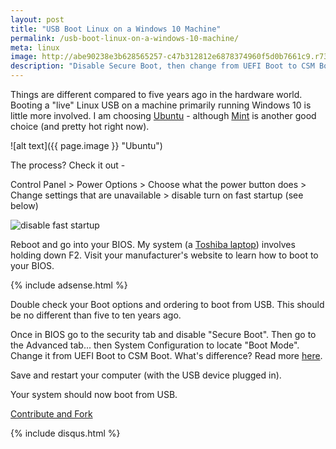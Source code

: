 ```yaml
---
layout: post
title: "USB Boot Linux on a Windows 10 Machine"
permalink: /usb-boot-linux-on-a-windows-10-machine/
meta: linux
image: http://abe90238e3b628565257-c47b312812e6878374960f5d0b7661c9.r73.cf1.rackcdn.com/ubuntu.jpg
description: "Disable Secure Boot, then change from UEFI Boot to CSM Boot to boot Linux on a Windows 10 machine."
---
```

Things are different compared to five years ago in the hardware world.  Booting a "live" Linux USB on a machine primarily running Windows 10 is little more involved.  I am choosing [Ubuntu](http://www.ubuntu.com) - although [Mint](http://linuxmint.com) is another good choice (and pretty hot right now).

![alt text]({{ page.image }} "Ubuntu")

The process?  Check it out -

Control Panel > Power Options > Choose what the power button does >  Change settings that are unavailable > disable turn on fast startup (see below)

![disable fast startup](http://abe90238e3b628565257-c47b312812e6878374960f5d0b7661c9.r73.cf1.rackcdn.com/usb-boot.PNG)

Reboot and go into your BIOS.  My system (a [Toshiba laptop](http://www.toshiba.com/)) involves holding down F2.  Visit your manufacturer's website to learn how to boot to your BIOS.

{% include adsense.html %}

Double check your Boot options and ordering to boot from USB.  This should be no different than five to ten years ago.

Once in BIOS go to the security tab and disable "Secure Boot".  Then go to the Advanced tab... then System Configuration to locate "Boot Mode".  Change it from UEFI Boot to CSM Boot.  What's difference?  Read more [here](http://superuser.com/questions/496026/what-is-the-difference-in-boot-with-bios-and-boot-with-uefi).

Save and restart your computer (with the USB device plugged in).

Your system should now boot from USB.

<span class="fi-page-edit size-21"></span> <a href="{{ site.post_source_root }}2015-11-10-usb-boot-linux-on-a-windows-10-machine.markdown" target="_blank">Contribute and Fork</a>

{% include disqus.html %}
